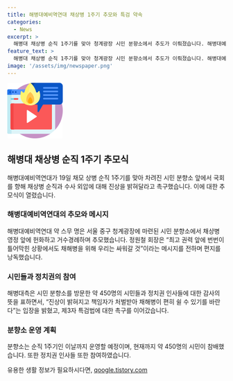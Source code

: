 ```yaml
---
title: 해병대예비역연대 채상병 1주기 추모와 특검 약속
categories:
  - News
excerpt: >
  해병대 채상병 순직 1주기를 맞아 청계광장 시민 분향소에서 추도가 이뤄졌습니다. 해병대예비역연대는 채상병 순직과 수사 외압 진상을 밝히고 채해병의 안식을 바란다는 입장을 전했으며, 국회에 제3자 특검법 발의를 촉구했습니다. 시민 분향소는 순직 1주기까지 운영되며, 약 450명의 시민이 참배했으며, 정치인들도 참배했습니다. 해당 분향소는 이날까지 운영될 예정이며, 순직한 채상병을 추모하는 자리로 조성되었습니다.
feature_text: >
  해병대 채상병 순직 1주기를 맞아 청계광장 시민 분향소에서 추도가 이뤄졌습니다. 해병대예비역연대는 채상병 순직과 수사 외압 진상을 밝히고 채해병의 안식을 바란다는 입장을 전했으며, 국회에 제3자 특검법 발의를 촉구했습니다. 시민 분향소는 순직 1주기까지 운영되며, 약 450명의 시민이 참배했으며, 정치인들도 참배했습니다. 해당 분향소는 이날까지 운영될 예정이며, 순직한 채상병을 추모하는 자리로 조성되었습니다.
image: '/assets/img/newspaper.png'
---
```


<p><img src="/assets/img/news.png" alt="rentncar 속보" /></p>

<h2 data-ke-size="size26">해병대 채상병 순직 1주기 추모식</h2>

<p data-ke-size="size16">해병대예비역연대가 19일 채모 상병 순직 1주기를 맞아 차려진 시민 분향소 앞에서 국회를 향해 채상병 순직과 수사 외압에 대해 진상을 밝혀달라고 촉구했습니다. 이에 대한 추모식이 열렸습니다.</p>

<h3>해병대예비역연대의 추모와 메시지</h3>

<p data-ke-size="size16">해병대예비역연대 약 스무 명은 서울 중구 청계광장에 마련된 시민 분향소에서 채상병 영정 앞에 헌화하고 거수경례하며 추모했습니다. 정원철 회장은 “최고 권력 앞에 번번이 틀어막힌 상황에서도 채해병을 위해 우리는 싸워갈 것”이라는 메시지를 전하며 편지를 낭독했습니다.</p>

<h3>시민들과 정치권의 참여</h3>

<p data-ke-size="size16">해병대측은 시민 분향소를 방문한 약 450명의 시민들과 정치권 인사들에 대한 감사의 뜻을 표하면서, “진상이 밝혀지고 책임자가 처벌받아 채해병이 편히 쉴 수 있기를 바란다”는 입장을 밝혔고, 제3자 특검법에 대한 촉구를 이어갔습니다.</p>

<h3>분향소 운영 계획</h3>

<p data-ke-size="size16">분향소는 순직 1주기인 이날까지 운영할 예정이며, 현재까지 약 450명의 시민이 참배했습니다. 또한 정치권 인사들 또한 참여하였습니다.</p>
유용한 생활 정보가 필요하시다면, <a href="https://qoogle.tistory.com" rel="dofollow">qoogle.tistory.com</a>


